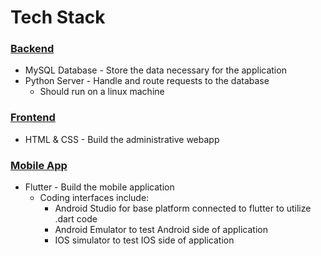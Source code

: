 # Tech Stack
### [Backend](https://github.com/KarlMarx4701/In-Class-Behavior-Analyzer-Backend/blob/master/README.md)
* MySQL Database - Store the data necessary for the application  
* Python Server - Handle and route requests to the database  
  * Should run on a linux machine

### [Frontend](https://github.com/Tebbee/In-Class-Behavior-Analyzer-FrontEnd)
* HTML & CSS - Build the administrative webapp

### [Mobile App](https://github.com/Tebbee/In-Class-Behavior-Analyzer-MobileApp/blob/master/README.md)  
* Flutter - Build the mobile application
   * Coding interfaces include:
     * Android Studio for base platform connected to flutter to utilize .dart code
     * Android Emulator to test Android side of application
     * IOS simulator to test IOS side of application
